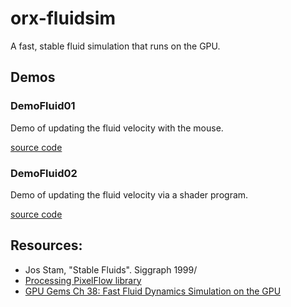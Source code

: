 # orx-fluidsim

A fast, stable fluid simulation that runs on the GPU.

<!-- __demos__ -->
## Demos

### DemoFluid01
Demo of updating the fluid velocity with the mouse.

[source code](src/demo/kotlin/DemoFluid01.kt)

### DemoFluid02
Demo of updating the fluid velocity via a shader program.

[source code](src/demo/kotlin/DemoFluid02.kt)

## Resources:
* Jos Stam, "Stable Fluids". Siggraph 1999/
* [Processing PixelFlow library](https://github.com/diwi/PixelFlow)
* [GPU Gems Ch 38: Fast Fluid Dynamics Simulation on the GPU](https://developer.download.nvidia.com/books/HTML/gpugems/gpugems_ch38.html)